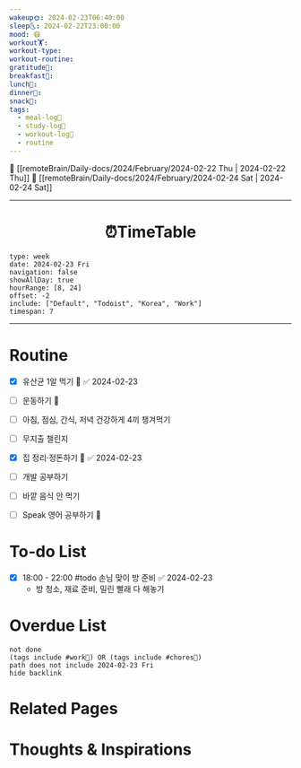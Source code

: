 ```yaml
---
wakeup🌞: 2024-02-23T06:40:00
sleep🌜: 2024-02-22T23:00:00
mood: 😷
workout🏋️: 
workout-type: 
workout-routine: 
gratitude🙏: 
breakfast🍳: 
lunch🍚: 
dinner🥗: 
snack🍬: 
tags:
  - meal-log📝
  - study-log📓
  - workout-log💪
  - routine
---
```


🔺 [[remoteBrain/Daily-docs/2024/February/2024-02-22 Thu | 2024-02-22 Thu]]
🔻 [[remoteBrain/Daily-docs/2024/February/2024-02-24 Sat | 2024-02-24 Sat]]
___
<h1> <center>⏰TimeTable </center> </h1>

```gEvent
type: week
date: 2024-02-23 Fri
navigation: false
showAllDay: true
hourRange: [8, 24]
offset: -2
include: ["Default", "Todoist", "Korea", "Work"]
timespan: 7
```

--- 


# Routine 

- [x] 유산균 1알 먹기 🔼 ✅ 2024-02-23
- [ ] 운동하기 🔼
- [ ] 아침, 점심, 간식, 저녁 건강하게 4끼 챙겨먹기
- [ ] 무지출 챌린지 
- [x] 집 정리·정돈하기 🔼 ✅ 2024-02-23
- [ ] 개발 공부하기
- [ ] 바깥 음식 안 먹기 
- [ ] Speak 영어 공부하기 🔼 


# To-do List

- [x] 18:00 - 22:00 #todo 손님 맞이 방 준비 ✅ 2024-02-23
	- 방 청소, 재료 준비, 밀린 빨래 다 해놓기

# Overdue List

```tasks
not done
(tags include #work💼) OR (tags include #chores🧺) 
path does not include 2024-02-23 Fri
hide backlink
```

# Related Pages



# Thoughts & Inspirations

